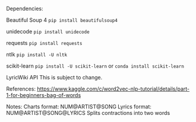 Dependencies:

Beautiful Soup 4
`pip install beautifulsoup4`

unidecode
`pip install unidecode`

requests
`pip install requests`

ntlk
`pip install -U nltk`

scikit-learn
`pip install -U scikit-learn` or `conda install scikit-learn`

LyricWiki API
This is subject to change.

References:
https://www.kaggle.com/c/word2vec-nlp-tutorial/details/part-1-for-beginners-bag-of-words

Notes:
Charts format: NUM@ARTIST@SONG
Lyrics format: NUM@ARTIST@SONG@LYRICS
Splits contractions into two words